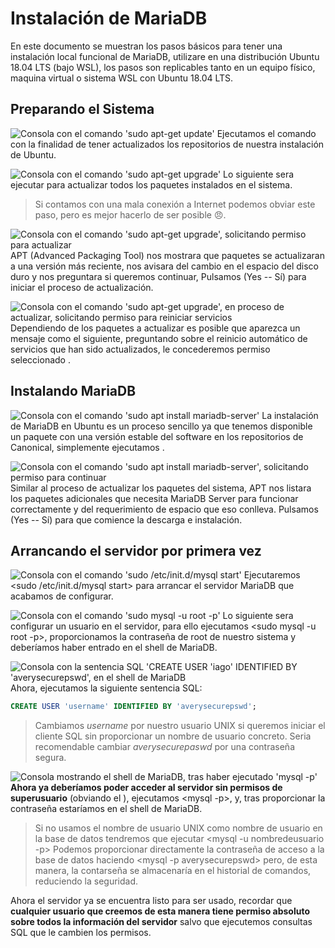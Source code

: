 # Instalación de MariaDB
En este documento se muestran los pasos básicos para tener una instalación local funcional de MariaDB, utilizare en una distribución Ubuntu 18.04 LTS (bajo WSL), los pasos son replicables tanto en un equipo físico, maquina virtual o sistema WSL con Ubuntu 18.04 LTS.

## Preparando el Sistema

![Consola con el comando 'sudo apt-get update'](/instalacion-mariadb/attachments/1.png?raw=true)
Ejecutamos el comando <sudo apt-get update> con la finalidad de tener actualizados los repositorios de nuestra instalación de Ubuntu.

![Consola con el comando 'sudo apt-get upgrade'](/instalacion-mariadb/attachments/2.png?raw=true)
Lo siguiente sera ejecutar <sudo apt-get upgrade> para actualizar todos los paquetes instalados en el sistema.

> Si contamos con una mala conexión a Internet podemos obviar este paso, pero es mejor hacerlo de ser posible 😠.

![Consola con el comando 'sudo apt-get upgrade', solicitando permiso para actualizar](/instalacion-mariadb/attachments/3.png?raw=true)
APT (Advanced Packaging Tool) nos mostrara que paquetes se actualizaran a una versión más reciente, nos avisara del cambio en el espacio del disco duro y nos preguntara si queremos continuar, Pulsamos <Y> (Yes -- Sí) para iniciar el proceso de actualización.

![Consola con el comando 'sudo apt-get upgrade', en proceso de actualizar, solicitando permiso para reiniciar servicios](/instalacion-mariadb/attachments/4.png?raw=true)
Dependiendo de los paquetes a actualizar es posible que aparezca un mensaje como el siguiente, preguntando sobre el reinicio automático de servicios que han sido actualizados, le concederemos permiso seleccionado <Yes>.

## Instalando MariaDB

![Consola con el comando 'sudo apt install mariadb-server'](/instalacion-mariadb/attachments/5.png?raw=true)
La instalación de MariaDB en Ubuntu es un proceso sencillo ya que tenemos disponible un paquete con una versión estable del software en los repositorios de Canonical, simplemente ejecutamos <sudo apt install mariadb-server>.

![Consola con el comando 'sudo apt install mariadb-server', solicitando permiso para continuar](/instalacion-mariadb/attachments/6.png?raw=true)
Similar al proceso de actualizar los paquetes del sistema, APT nos listara los paquetes adicionales que necesita MariaDB Server para funcionar correctamente y del requerimiento de espacio que eso conlleva. Pulsamos <Y> (Yes -- Sí) para que comience la descarga e instalación.

## Arrancando el servidor por primera vez

![Consola con el comando 'sudo /etc/init.d/mysql start'](/instalacion-mariadb/attachments/10.png?raw=true)
Ejecutaremos <sudo /etc/init.d/mysql start> para arrancar el servidor MariaDB que acabamos de configurar.

![Consola con el comando 'sudo mysql -u root -p'](/instalacion-mariadb/attachments/11.png?raw=true)
Lo siguiente sera configurar un usuario en el servidor, para ello ejecutamos <sudo mysql -u root -p>, proporcionamos la contraseña de root de nuestro sistema y deberíamos haber entrado en el shell de MariaDB.

![Consola con la sentencia SQL 'CREATE USER 'iago' IDENTIFIED BY 'averysecurepswd', en el shell de MariaDB](/instalacion-mariadb/attachments/13.png?raw=true)
Ahora, ejecutamos la siguiente sentencia SQL:

```sql
CREATE USER 'username' IDENTIFIED BY 'averysecurepswd';
```
> Cambiamos _username_ por nuestro usuario UNIX si queremos iniciar el cliente SQL sin proporcionar un nombre de usuario concreto.
> Seria recomendable cambiar _averysecurepaswd_ por una contraseña segura.

![Consola mostrando el shell de MariaDB, tras haber ejecutado 'mysql -p'](/instalacion-mariadb/attachments/20.png?raw=true)
**Ahora ya deberíamos poder acceder al servidor sin permisos de superusuario** (obviando el <sudo>), ejecutamos <mysql -p>, y, tras proporcionar la contraseña estaríamos en el shell de MariaDB.

> Si no usamos el nombre de usuario UNIX como nombre de usuario en la base de datos tendremos que ejecutar <mysql -u nombredeusuario -p>
> Podemos proporcionar directamente la contraseña de acceso a la base de datos haciendo <mysql -p averysecurepswd> pero, de esta manera, la contarseña se almacenaría en el historial de comandos, reduciendo la seguridad.

Ahora el servidor ya se encuentra listo para ser usado, recordar que **cualquier usuario que creemos de esta manera tiene permiso absoluto sobre todos la información del servidor** salvo que ejecutemos consultas SQL que le cambien los permisos.